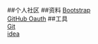 ##个人社区
##资料
[Bootstrap](https://v3.bootcss.com/components/#navbar)  
[GitHub Oauth](https://developer.github.com/apps/building-oauth-apps/creating-an-oauth-app/)
##工具  
[Git](https://git-scm.com/)  
[idea](https://www.jetbrains.com/)